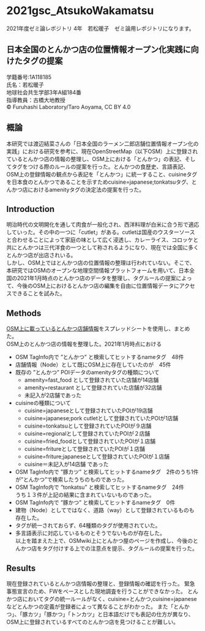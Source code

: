# 2021gsc_AtsukoWakamatsu
2021年度ゼミ論レポジトリ 
4年　若松暖子　ゼミ論用レポジトリになります。
## 日本全国のとんかつ店の位置情報オープン化実践に向けたタグの提案
学籍番号:1A118185  
氏名：若松暖子  
地球社会共生学部3年A組184番  
指導教員：古橋大地教授  
© Furuhashi Laboratory/Taro Aoyama, CC BY 4.0
## 概論
本研究では渡辺結菜さんの「日本全国のラーメン二郎店舗位置情報オープン化の実践」における研究を参考に、現在OpenStreetMap（以下OSM）上に登録されているとんかつ店の情報の整理し、OSM上における「とんかつ」の表記、そしてタグをつける際のルールの提案を行った。とんかつの食歴史、言語表記、OSM上の登録情報の観点から表記を「とんかつ」に統一すること、cuisineタグを日本食のとんかつであることを示すためcuisine=japanese;tonkatsuタグ、とんかつ店におけるamenityタグの決定法の提案を行った。

## Introduction
明治時代の文明開化を通して肉食が一般化され、西洋料理が白米に合う形で適応していった。その中の一つに「cutlet」がある。cutletは国産のウスターソースと合わせることによって家庭の味として広く浸透し、カレーライス、コロッケと共にとんかつは三代洋食の一つとして称されるようになり、現在では全国に多くとんかつ店が出店されいる。  
しかし、OSM上ではとんかつ店の位置情報の整理は行われていない。そこで、本研究ではOSMのオープンな地理空間情報プラットフォームを用いて、日本全国の2021年1月時点のとんかつ店のデータを整理し、タグルールの提案によって、今後のOSM上におけるとんかつ店の編集を自由に位置情報データにアクセスできることを試みた。

## Methods
[OSM上に載っているとんかつ店舗情報](https://docs.google.com/spreadsheets/d/1xnWAmlLVDLfa12DDGjNbNfGhFdzVgP8gkxIkSMBPE1U/edit?usp=sharing)をスプレッドシートを使用し、まとめた。  
OSM上のとんかつ店の情報を整理した。2021年1月時点における
* OSM TagInfo内で ”とんかつ” と検索してヒットするnameタグ　48件
* 店舗情報（Node）として既にOSM上に存在していたのが　45件
* 既存の ”とんかつ” POIデータのamenityタグの種類について
  * amenity=fast_food として登録されていた店舗が14店舗
  * amenity=restaurant として登録されていた店舗が32店舗
  * 未記入が2店舗であった
* cuisineの種類について
  * cuisine=japaneseとして登録されていたPOIが19店舗 
  * cuisine=japanese;pork cutletとして登録されていたPOIが1店舗 
  * cuisine=tonkatsuとして登録されていたPOIが９店舗 
  * cuisine=regionalとして登録されていたPOIが２店舗 
  * cuisine=fried_foodとして登録されていたPOIが１店舗 
  * cuisine=fritureとして登録されていたPOIが１店舗 
  * cuisine=friture;japaneseとして登録されていたPOIが１店舗 
  * cuisine＝未記入が14店舗 であった
* OSM TagInfo内で ”豚カツ” と検索してヒットするnameタグ　2件のうち1件が”とんかつ”で検索したうちのものであった。
* OSM TagInfo内で ”tonkatsu” と検索してヒットするnameタグ　24件  
 うち１３件が上記の結果に含まれていないものであった。
* OSM TagInfo内で ”豚かつ” と検索してヒットするnameタグ　0件
* 建物（Node）としてではなく、道路（way）として登録されているものも存在した。
* タグが統一されておらず、64種類のタグが使用されていた。
* 多言語表示に対応しているものとそうでないものが存在した。  
以上を踏まえた上で、OSMwiki上にとんかつ屋のページを作成し、今後のとんかつ店をタグ付けする上での注意点を提示、タグルールの提案を行った。
## Results
現在登録されているとんかつ店情報の整理と、登録情報の確認を行った。 
緊急事態宣言のため、FWをベースとした現地調査を行うことができなかった。
とんかつ店においてタグの統一ルールがなく、cuisine=とんかつ,cuisine=japaneseなどとんかつの定義が登録者によって異なることがわかった。
また「とんかつ」、「豚カツ」「豚かつ」「トンカツ」と日本語だけでも表記の仕方が異なり、OSM上に登録されているすべてのとんかつ店を見つけることが難しい。
